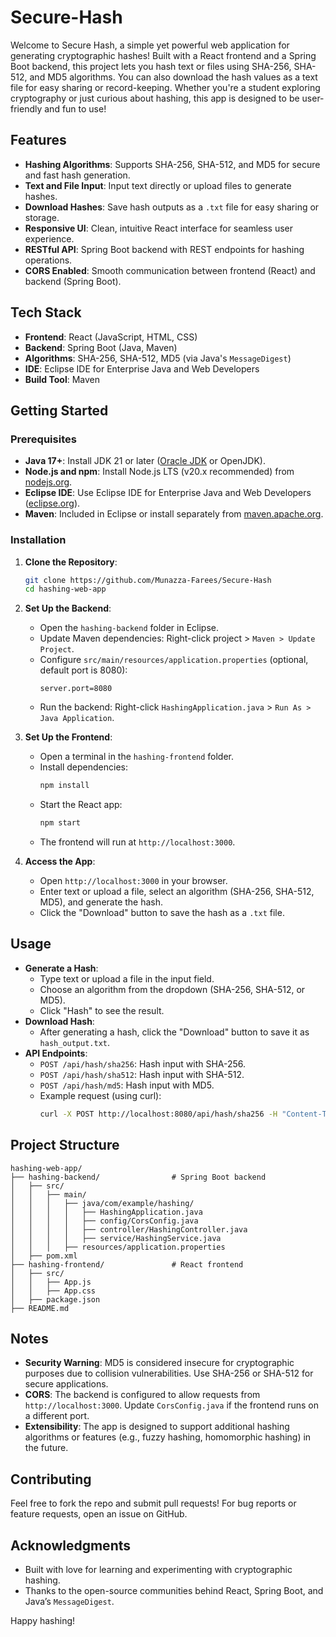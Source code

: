 # Secure-Hash
Welcome to Secure Hash, a simple yet powerful web application for generating cryptographic hashes! Built with a React frontend and a Spring Boot backend, this project lets you hash text or files using SHA-256, SHA-512, and MD5 algorithms. You can also download the hash values as a text file for easy sharing or record-keeping. Whether you're a student exploring cryptography or just curious about hashing, this app is designed to be user-friendly and fun to use!

## Features
- **Hashing Algorithms**: Supports SHA-256, SHA-512, and MD5 for secure and fast hash generation.
- **Text and File Input**: Input text directly or upload files to generate hashes.
- **Download Hashes**: Save hash outputs as a `.txt` file for easy sharing or storage.
- **Responsive UI**: Clean, intuitive React interface for seamless user experience.
- **RESTful API**: Spring Boot backend with REST endpoints for hashing operations.
- **CORS Enabled**: Smooth communication between frontend (React) and backend (Spring Boot).

## Tech Stack
- **Frontend**: React (JavaScript, HTML, CSS)
- **Backend**: Spring Boot (Java, Maven)
- **Algorithms**: SHA-256, SHA-512, MD5 (via Java's `MessageDigest`)
- **IDE**: Eclipse IDE for Enterprise Java and Web Developers
- **Build Tool**: Maven

## Getting Started

### Prerequisites
- **Java 17+**: Install JDK 21 or later ([Oracle JDK](https://www.oracle.com/java/technologies/javase/jdk21-archive-downloads.html) or OpenJDK).
- **Node.js and npm**: Install Node.js LTS (v20.x recommended) from [nodejs.org](https://nodejs.org/).
- **Eclipse IDE**: Use Eclipse IDE for Enterprise Java and Web Developers ([eclipse.org](https://www.eclipse.org/downloads/)).
- **Maven**: Included in Eclipse or install separately from [maven.apache.org](https://maven.apache.org/).

### Installation

1. **Clone the Repository**:
   ```bash
   git clone https://github.com/Munazza-Farees/Secure-Hash
   cd hashing-web-app
   ```

2. **Set Up the Backend**:
   - Open the `hashing-backend` folder in Eclipse.
   - Update Maven dependencies: Right-click project > `Maven > Update Project`.
   - Configure `src/main/resources/application.properties` (optional, default port is 8080):
     ```properties
     server.port=8080
     ```
   - Run the backend: Right-click `HashingApplication.java` > `Run As > Java Application`.

3. **Set Up the Frontend**:
   - Open a terminal in the `hashing-frontend` folder.
   - Install dependencies:
     ```bash
     npm install
     ```
   - Start the React app:
     ```bash
     npm start
     ```
   - The frontend will run at `http://localhost:3000`.

4. **Access the App**:
   - Open `http://localhost:3000` in your browser.
   - Enter text or upload a file, select an algorithm (SHA-256, SHA-512, MD5), and generate the hash.
   - Click the "Download" button to save the hash as a `.txt` file.

## Usage
- **Generate a Hash**:
  - Type text or upload a file in the input field.
  - Choose an algorithm from the dropdown (SHA-256, SHA-512, or MD5).
  - Click "Hash" to see the result.
- **Download Hash**:
  - After generating a hash, click the "Download" button to save it as `hash_output.txt`.
- **API Endpoints**:
  - `POST /api/hash/sha256`: Hash input with SHA-256.
  - `POST /api/hash/sha512`: Hash input with SHA-512.
  - `POST /api/hash/md5`: Hash input with MD5.
  - Example request (using curl):
    ```bash
    curl -X POST http://localhost:8080/api/hash/sha256 -H "Content-Type: text/plain" -d "Hello, World!"
    ```

## Project Structure
```
hashing-web-app/
├── hashing-backend/                # Spring Boot backend
│   ├── src/
│   │   ├── main/
│   │   │   ├── java/com/example/hashing/
│   │   │   │   ├── HashingApplication.java
│   │   │   │   ├── config/CorsConfig.java
│   │   │   │   ├── controller/HashingController.java
│   │   │   │   ├── service/HashingService.java
│   │   │   ├── resources/application.properties
│   ├── pom.xml
├── hashing-frontend/               # React frontend
│   ├── src/
│   │   ├── App.js
│   │   ├── App.css
│   ├── package.json
├── README.md
```

## Notes
- **Security Warning**: MD5 is considered insecure for cryptographic purposes due to collision vulnerabilities. Use SHA-256 or SHA-512 for secure applications.
- **CORS**: The backend is configured to allow requests from `http://localhost:3000`. Update `CorsConfig.java` if the frontend runs on a different port.
- **Extensibility**: The app is designed to support additional hashing algorithms or features (e.g., fuzzy hashing, homomorphic hashing) in the future.

## Contributing
Feel free to fork the repo and submit pull requests! For bug reports or feature requests, open an issue on GitHub.


## Acknowledgments
- Built with love for learning and experimenting with cryptographic hashing.
- Thanks to the open-source communities behind React, Spring Boot, and Java’s `MessageDigest`.

Happy hashing!